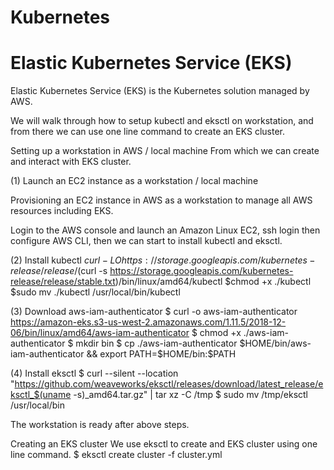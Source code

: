 # Kubernetes
# Elastic Kubernetes Service (EKS)

Elastic Kubernetes Service (EKS) is the Kubernetes solution managed by AWS.

We will walk through how to setup kubectl and eksctl on workstation, and from there we can use one line command to create an EKS cluster.

Setting up a workstation in AWS / local machine
From which we can create and interact with EKS cluster.

(1) Launch an EC2 instance as a workstation / local machine

Provisioning an EC2 instance in AWS as a workstation to manage all AWS resources including EKS.

Login to the AWS console and launch an Amazon Linux EC2, ssh login then configure AWS CLI, then we can start to install kubectl and eksctl.

(2) Install kubectl
$curl -LO https://storage.googleapis.com/kubernetes-release/release/$(curl -s https://storage.googleapis.com/kubernetes-release/release/stable.txt)/bin/linux/amd64/kubectl
$chmod +x ./kubectl
$sudo mv ./kubectl /usr/local/bin/kubectl

(3) Download aws-iam-authenticator
$ curl -o aws-iam-authenticator https://amazon-eks.s3-us-west-2.amazonaws.com/1.11.5/2018-12-06/bin/linux/amd64/aws-iam-authenticator
$ chmod +x ./aws-iam-authenticator
$ mkdir bin
$ cp ./aws-iam-authenticator $HOME/bin/aws-iam-authenticator && export PATH=$HOME/bin:$PATH

(4) Install eksctl
$ curl --silent --location "https://github.com/weaveworks/eksctl/releases/download/latest_release/eksctl_$(uname -s)_amd64.tar.gz" | tar xz -C /tmp
$ sudo mv /tmp/eksctl /usr/local/bin

The workstation is ready after above steps.

Creating an EKS cluster
We use eksctl to create and EKS cluster using one line command.
$ eksctl create cluster -f cluster.yml

